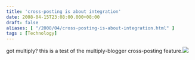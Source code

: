 ```yaml
---
title: 'cross-posting is about integration'
date: 2008-04-15T23:08:00.000+08:00
draft: false
aliases: [ "/2008/04/cross-posting-is-about-integration.html" ]
tags : [Technology]
---
```


got multiply? this is a test of the multiply-blogger cross-posting feature.![](https://blogger.googleusercontent.com/tracker/3642528129147255549-8168014425005535773?l=tech.doblados.net)